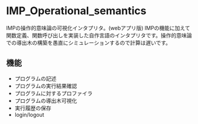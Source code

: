 # IMP_Operational_semantics


IMPの操作的意味論の可視化インタプリタ。(webアプリ版)
IMPの機能に加えて関数定義、関数呼び出しを実装した自作言語のインタプリタです。操作的意味論での導出木の構築を愚直にシミュレーションするので計算は遅いです。

## 機能
- プログラムの記述
- プログラムの実行結果確認
- プログラムに対するプロファイラ
- プログラムの導出木可視化
- 実行履歴の保存
- login/logout
